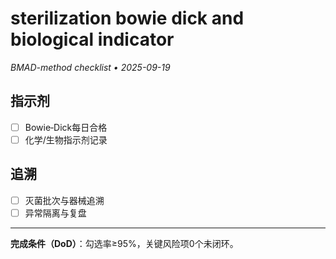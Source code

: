 # sterilization bowie dick and biological indicator

_BMAD-method checklist • 2025-09-19_

## 指示剂

- [ ] Bowie‑Dick每日合格
- [ ] 化学/生物指示剂记录

## 追溯

- [ ] 灭菌批次与器械追溯
- [ ] 异常隔离与复盘

---

**完成条件（DoD）**：勾选率≥95%，关键风险项0个未闭环。
